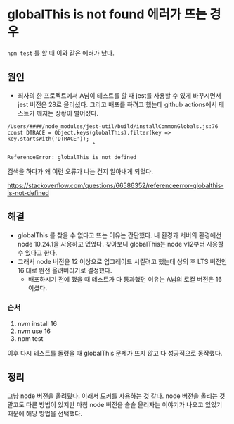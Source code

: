 # globalThis is not found 에러가 뜨는 경우
`npm test` 를 할 때 이와 같은 에러가 났다. 

## 원인
- 회사의 한 프로젝트에서 A님이 테스트를 할 때 jest를 사용할 수 있게 바꾸시면서 jest 버전은 28로 올리셨다. 그리고 배포를 하려고 했는데 github actions에서 테스트가 깨지는 상황이 벌어졌다.

```
/Users/####/node_modules/jest-util/build/installCommonGlobals.js:76
const DTRACE = Object.keys(globalThis).filter(key => key.startsWith('DTRACE'));
                           ^

ReferenceError: globalThis is not defined
```

검색을 하다가 왜 이런 오류가 나는 건지 알아내게 되었다.

https://stackoverflow.com/questions/66586352/referenceerror-globalthis-is-not-defined

## 해결
- globalThis 를 찾을 수 없다고 뜨는 이유는 간단했다. 내 환경과 서버의 환경에선 node 10.24.1을 사용하고 있었다. 찾아보니 globalThis는 node v12부터 사용할 수 있다고 한다. 
- 그래서 node 버전을 12 이상으로 업그레이드 시킬려고 했는데 상의 후 LTS 버전인 16 대로 완전 올려버리기로 결정했다.
    - 배포하시기 전에 했을 때 테스트가 다 통과했던 이유는 A님의 로컬 버전은 16 이셨다.

### 순서
1. nvm install 16
2. nvm use 16
3. npm test

이후 다시 테스트를 돌렸을 때 globalThis 문제가 뜨지 않고 다 성공적으로 동작했다.

## 정리
그냥 node 버전을 올려줬다. 이래서 도커를 사용하는 것 같다. node 버전을 올리는 것 말고도 다른 방법이 있지만 마침 node 버전을 슬슬 올리자는 이야기가 나오고 있었기 때문에 해당 방법을 선택했다.